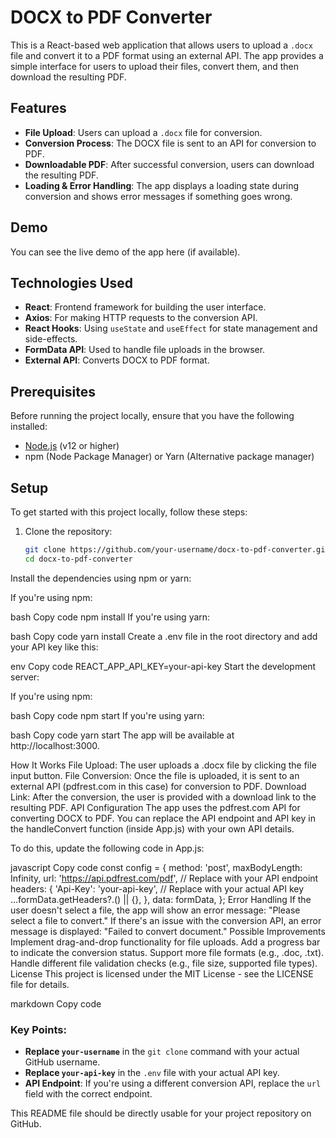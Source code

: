 # DOCX to PDF Converter

This is a React-based web application that allows users to upload a `.docx` file and convert it to a PDF format using an external API. The app provides a simple interface for users to upload their files, convert them, and then download the resulting PDF.

## Features

- **File Upload**: Users can upload a `.docx` file for conversion.
- **Conversion Process**: The DOCX file is sent to an API for conversion to PDF.
- **Downloadable PDF**: After successful conversion, users can download the resulting PDF.
- **Loading & Error Handling**: The app displays a loading state during conversion and shows error messages if something goes wrong.

## Demo

You can see the live demo of the app here (if available).

## Technologies Used

- **React**: Frontend framework for building the user interface.
- **Axios**: For making HTTP requests to the conversion API.
- **React Hooks**: Using `useState` and `useEffect` for state management and side-effects.
- **FormData API**: Used to handle file uploads in the browser.
- **External API**: Converts DOCX to PDF format.

## Prerequisites

Before running the project locally, ensure that you have the following installed:

- [Node.js](https://nodejs.org/) (v12 or higher)
- npm (Node Package Manager) or Yarn (Alternative package manager)

## Setup

To get started with this project locally, follow these steps:

1. Clone the repository:

   ```bash
   git clone https://github.com/your-username/docx-to-pdf-converter.git
   cd docx-to-pdf-converter
Install the dependencies using npm or yarn:

If you're using npm:

bash
Copy code
npm install
If you're using yarn:

bash
Copy code
yarn install
Create a .env file in the root directory and add your API key like this:

env
Copy code
REACT_APP_API_KEY=your-api-key
Start the development server:

If you're using npm:

bash
Copy code
npm start
If you're using yarn:

bash
Copy code
yarn start
The app will be available at http://localhost:3000.

How It Works
File Upload: The user uploads a .docx file by clicking the file input button.
File Conversion: Once the file is uploaded, it is sent to an external API (pdfrest.com in this case) for conversion to PDF.
Download Link: After the conversion, the user is provided with a download link to the resulting PDF.
API Configuration
The app uses the pdfrest.com API for converting DOCX to PDF. You can replace the API endpoint and API key in the handleConvert function (inside App.js) with your own API details.

To do this, update the following code in App.js:

javascript
Copy code
const config = {
  method: 'post',
  maxBodyLength: Infinity,
  url: 'https://api.pdfrest.com/pdf', // Replace with your API endpoint
  headers: {
    'Api-Key': 'your-api-key', // Replace with your actual API key
    ...formData.getHeaders?.() || {},
  },
  data: formData,
};
Error Handling
If the user doesn't select a file, the app will show an error message: "Please select a file to convert."
If there's an issue with the conversion API, an error message is displayed: "Failed to convert document."
Possible Improvements
Implement drag-and-drop functionality for file uploads.
Add a progress bar to indicate the conversion status.
Support more file formats (e.g., .doc, .txt).
Handle different file validation checks (e.g., file size, supported file types).
License
This project is licensed under the MIT License - see the LICENSE file for details.

markdown
Copy code

### Key Points:
- **Replace `your-username`** in the `git clone` command with your actual GitHub username.
- **Replace `your-api-key`** in the `.env` file with your actual API key.
- **API Endpoint**: If you're using a different conversion API, replace the `url` field with the correct endpoint.

This README file should be directly usable for your project repository on GitHub.
